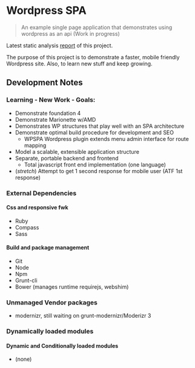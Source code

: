 # Wordpress SPA
> An example single page application that demonstrates using wordpress as an api (Work in progress)

Latest static analysis [report](http://htmlpreview.github.io/?https://github.com/localnerve/wpspa/blob/master/report/index.html "Plato Report") of this project.

The purpose of this project is to demonstrate a faster, mobile friendly Wordpress site. Also, to learn new stuff and keep growing.

## Development Notes

### Learning - New Work - Goals:
+ Demonstrate foundation 4
+ Demonstrate Marionette w/AMD
+ Demonstrates WP structures that play well with an SPA architecture
+ Demonstrate optimal build procedure for development and SEO
  * WPSPA Wordpress plugin extends menu admin interface for route mapping
+ Model a scalable, extensible application structure
+ Separate, portable backend and frontend 
  * Total javascript front end implementation (one language)
+ (*stretch*) Attempt to get 1 second response for mobile user (ATF 1st response)

### External Dependencies
#### Css and responsive fwk
+ Ruby
+ Compass
+ Sass

#### Build and package management
+ Git
+ Node
+ Npm
+ Grunt-cli
+ Bower (manages runtime requirejs, webshim)

### Unmanaged Vendor packages
+ modernizr, still waiting on grunt-modernizr/Moderizr 3

### Dynamically loaded modules
#### Dynamic and Conditionally loaded modules
+ (none)
